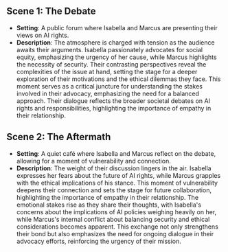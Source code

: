## Scene 1: The Debate
- **Setting**: A public forum where Isabella and Marcus are presenting their views on AI rights.
- **Description**: The atmosphere is charged with tension as the audience awaits their arguments. Isabella passionately advocates for social equity, emphasizing the urgency of her cause, while Marcus highlights the necessity of security. Their contrasting perspectives reveal the complexities of the issue at hand, setting the stage for a deeper exploration of their motivations and the ethical dilemmas they face. This moment serves as a critical juncture for understanding the stakes involved in their advocacy, emphasizing the need for a balanced approach. Their dialogue reflects the broader societal debates on AI rights and responsibilities, highlighting the importance of empathy in their relationship.

## Scene 2: The Aftermath
- **Setting**: A quiet café where Isabella and Marcus reflect on the debate, allowing for a moment of vulnerability and connection.
- **Description**: The weight of their discussion lingers in the air. Isabella expresses her fears about the future of AI rights, while Marcus grapples with the ethical implications of his stance. This moment of vulnerability deepens their connection and sets the stage for future collaboration, highlighting the importance of empathy in their relationship. The emotional stakes rise as they share their thoughts, with Isabella's concerns about the implications of AI policies weighing heavily on her, while Marcus's internal conflict about balancing security and ethical considerations becomes apparent. This exchange not only strengthens their bond but also emphasizes the need for ongoing dialogue in their advocacy efforts, reinforcing the urgency of their mission.
